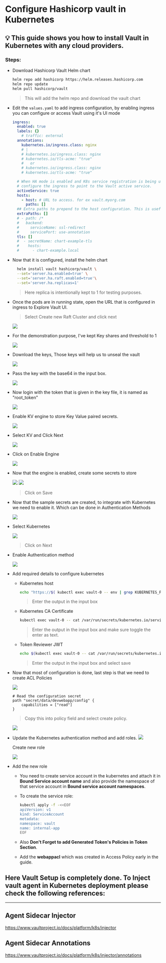 # Configure Hashicorp vault in Kubernetes

## 💡 This guide shows you how to install Vault in Kubernetes with any cloud providers.

### Steps:

- Download Hashicorp Vault Helm chart
  
  ```bash
  helm repo add hashicorp https://helm.releases.hashicorp.com
  helm repo update
  helm pull hashicorp/vault
  ```
    > This will add the helm repo and download the vault chart 

- Edit the ```values.yaml``` to add ingress configuration, by enabling ingress you can configure or access Vault using it's UI mode
  
  ```yaml
  ingress:
    enabled: true
    labels: {}
      # traffic: external
    annotations:
      kubernetes.io/ingress.class: nginx
      # |
      # kubernetes.io/ingress.class: nginx
      # kubernetes.io/tls-acme: "true"
      #   or
      # kubernetes.io/ingress.class: nginx
      # kubernetes.io/tls-acme: "true"

    # When HA mode is enabled and K8s service registration is being used,
    # configure the ingress to point to the Vault active service.
    activeService: true
    hosts:
      - host: # URL to access. for ex vault.myorg.com
        paths: []
    ## Extra paths to prepend to the host configuration. This is useful when working with annotation based services.
    extraPaths: []
    # - path: /*
    #   backend:
    #     serviceName: ssl-redirect
    #     servicePort: use-annotation
    tls: []
    #  - secretName: chart-example-tls
    #    hosts:
    #      - chart-example.local
  ```

- Now that it is configured, install the helm chart
  
  ```bash
    helm install vault hashicorp/vault \
    --set='server.ha.enabled=true' \
    --set='server.ha.raft.enabled=true'\
    --set='server.ha.replicas=1'
  ```

    > Here replica is intentionally kept to 1 for testing purposes.

- Once the pods are in running state, open the URL that is configured in ingress to Explore Vault UI.

    > Select Create new Raft Cluster and click next


   <img src="./assets/vault01.png">


- For the demonstration purpose, I've kept Key shares and threshold to 1
  
  <img src="./assets/vault02.png">


- Download the keys, Those keys will help us to unseal the vault
  
  <img src="./assets/vault03.png">


- Pass the key with the base64 in the input box.
  
  <img src="./assets/vault04.png">


- Now login with the token that is given in the key file, it is named as "root_token"
  
  <img src="./assets/vault05.png">

- Enable KV engine to store Key Value paired secrets.
  
  <img src="./assets/vault06.png">

- Select KV and Click Next
  
  <img src="./assets/vault07.png">

- Click on Enable Engine
  
  <img src="./assets/vault08.png">

- Now that the engine is enabled, create some secrets to store
  
  <img src="./assets/vault09.png">

  <img src="./assets/vault10.png">

  > Click on Save

- Now that the sample secrets are created, to integrate with Kubernetes we need to enable it. Which can be done in Authentication Methods
  
  <img src="./assets/vault11.png">

- Select Kubernetes 
  
  <img src="./assets/vault12.png">
  
  > Click on Next

- Enable Authentication method
  
  <img src="./assets/vault13.png">

- Add required details to configure kubernetes
  - Kubernetes host

    ```bash
    echo "https://$( kubectl exec vault-0 -- env | grep KUBERNETES_PORT_443_TCP_ADDR| cut -f2 -d'='):443"    
    ```
    > Enter the output in the input box

  - Kubernetes CA Certificate 

    ```bash
    kubectl exec vault-0 -- cat /var/run/secrets/kubernetes.io/serviceaccount/ca.crt
    ``` 

    > Enter the output in the input box and make sure toggle the enter as text.

  - Token Reviewer JWT 

    ```bash
    echo $(kubectl exec vault-0 -- cat /var/run/secrets/kubernetes.io/serviceaccount/token)
    ```

    > Enter the output in the input box and select save

- Now that most of configuration is done, last step is that we need to create ACL Policies

  <img src="./assets/vault14.png">

    ```
   # Read the configuration secret
    path "secret/data/devwebapp/config" {
        capabilities = ["read"]
    }
   ```

   > Copy this into policy field and select create policy.

   <img src="./assets/vault15.png">


- Update the Kubernetes authentication method and add roles.
    <img src="./assets/vault16.png"> 

    Create new role

    <img src="./assets/vault17.png">

- Add the new role
    - You need to create service account in the kubernetes and attach it in **Bound Service account name** and also provide the namespace of that service account in **Bound service account namespaces**. 

    - To create the service role:

        ```bash
        kubectl apply -f -<<EOF 
        apiVersion: v1
        kind: ServiceAccount
        metadata:
        namespace: vault
        name: internal-app
        EOF
        ```
    - Also **Don't Forget to add Generated Token's Policies in Token Section**.

    - Add the **webappacl**  which was created in Access Policy early in the guide.

## Here Vault Setup is completely done. To Inject vault agent in Kubernetes deployment please check the following references:
---

## Agent Sidecar Injector
https://www.vaultproject.io/docs/platform/k8s/injector

## Agent Sidecar Annotations
https://www.vaultproject.io/docs/platform/k8s/injector/annotations
